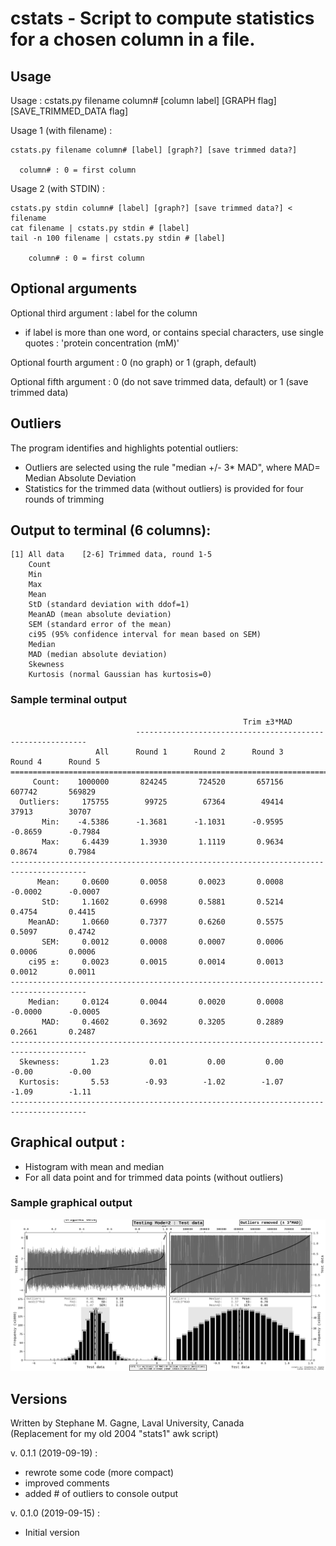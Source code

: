 # cstats - Script to compute statistics for a chosen column in a file.

## Usage
Usage : cstats.py filename column# [column label] [GRAPH flag] [SAVE_TRIMMED_DATA flag]

Usage 1 (with filename) :
```
cstats.py filename column# [label] [graph?] [save trimmed data?]

  column# : 0 = first column
```
Usage 2 (with STDIN) :
```
cstats.py stdin column# [label] [graph?] [save trimmed data?] < filename
cat filename | cstats.py stdin # [label]
tail -n 100 filename | cstats.py stdin # [label]
    
    column# : 0 = first column
```

## Optional arguments
Optional third argument : label for the column
- if label is more than one word, or contains special characters, use single quotes : 'protein concentration (mM)'

Optional fourth argument : 0 (no graph) or 1 (graph, default)

Optional fifth argument : 0 (do not save trimmed data, default) or 1 (save trimmed data)

## Outliers
The program identifies and highlights potential outliers:
- Outliers are selected using the rule "median +/- 3* MAD", where MAD= Median Absolute Deviation
- Statistics for the trimmed data (without outliers) is provided for four rounds of trimming

## Output to terminal (6 columns):
```
[1] All data    [2-6] Trimmed data, round 1-5
    Count
    Min
    Max
    Mean
    StD (standard deviation with ddof=1)
    MeanAD (mean absolute deviation)
    SEM (standard error of the mean)
    ci95 (95% confidence interval for mean based on SEM)
    Median
    MAD (median absolute deviation)
    Skewness
    Kurtosis (normal Gaussian has kurtosis=0)
```
### Sample terminal output
```
                                                    Trim ±3*MAD 
                            -----------------------------------------------------------
                   All      Round 1      Round 2      Round 3      Round 4      Round 5
=======================================================================================
     Count:    1000000       824245       724520       657156       607742       569829
  Outliers:     175755        99725        67364        49414        37913        30707
       Min:    -4.5386      -1.3681      -1.1031      -0.9595      -0.8659      -0.7984
       Max:     6.4439       1.3930       1.1119       0.9634       0.8674       0.7984
---------------------------------------------------------------------------------------
      Mean:     0.0600       0.0058       0.0023       0.0008      -0.0002      -0.0007
       StD:     1.1602       0.6998       0.5881       0.5214       0.4754       0.4415
    MeanAD:     1.0660       0.7377       0.6260       0.5575       0.5097       0.4742
       SEM:     0.0012       0.0008       0.0007       0.0006       0.0006       0.0006
    ci95 ±:     0.0023       0.0015       0.0014       0.0013       0.0012       0.0011
---------------------------------------------------------------------------------------
    Median:     0.0124       0.0044       0.0020       0.0008      -0.0000      -0.0005
       MAD:     0.4602       0.3692       0.3205       0.2889       0.2661       0.2487
---------------------------------------------------------------------------------------
  Skewness:       1.23         0.01         0.00         0.00        -0.00        -0.00
  Kurtosis:       5.53        -0.93        -1.02        -1.07        -1.09        -1.11
---------------------------------------------------------------------------------------
```

## Graphical output :
- Histogram with mean and median
- For all data point and for trimmed data points (without outliers)

### Sample graphical output
![Sample graphical output](tests/testing_2__normal_distribution_data_+_outsiders.png)
## Versions
Written by Stephane M. Gagne, Laval University, Canada  
(Replacement for my old 2004 "stats1" awk script)  

v. 0.1.1 (2019-09-19) :  
- rewrote some code (more compact)
- improved comments
- added # of outliers to console output

v. 0.1.0 (2019-09-15) :  
 - Initial version

